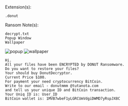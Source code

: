 Extension(s): 
```
.donut
```
Ransom Note(s): 
```
decrypt.txt
Popup Window
Wallpaper
```
![popup](https://github.com/user-attachments/assets/28bf0427-326a-4580-8a57-d1d6bde4c9dc)
![wallpaper](https://github.com/user-attachments/assets/0ea98213-efb5-4d83-896f-73bdf942fe2a)
```
Hi.
All your files have been ENCRYPTED by DONUT Ransomware.
Do you want to restore your files?
Your should buy DonutDecryptor.
Current Price $100.
For payment your need cryptocurrency BitCoin.
Write to our email - donutmmm @tutanota.com
and tell us your unique ID and BitCoin transaction.
Your Uniq ID is: User_ID
BitCoin wallet is: 1MVB7wbeF1yLGRCUmVdgiDWMD7yRspJX8C
```
